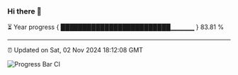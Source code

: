 ### Hi there 👋

⏳ Year progress { █████████████████████████▁▁▁▁▁ } 83.81 %

---

⏰ Updated on Sat, 02 Nov 2024 18:12:08 GMT

![Progress Bar CI](https://github.com/Shyam-Makwana/GitHub-Actions-Demo/workflows/Progress%20Bar%20CI/badge.svg)
